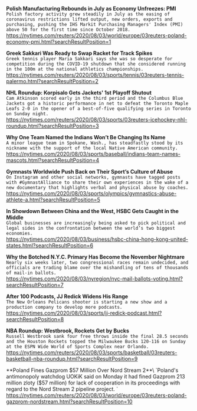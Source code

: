 **Polish Manufacturing Rebounds in July as Economy Unfreezes: PMI**\
`Polish factory activity grew steadily in July as the easing of coronavirus restrictions lifted output, new orders, exports and purchasing, pushing the IHS Markit Purchasing Managers' Index (PMI) above 50 for the first time since October 2018.`\
https://nytimes.com/reuters/2020/08/03/world/europe/03reuters-poland-economy-pmi.html?searchResultPosition=1

**Greek Sakkari Was Ready to Swap Racket for Track Spikes**\
`Greek tennis player Maria Sakkari says she was so desperate for competition during the COVID-19 shutdown that she considered running in the 100m at the national athletics championships.`\
https://nytimes.com/reuters/2020/08/03/sports/tennis/03reuters-tennis-palermo.html?searchResultPosition=2

**NHL Roundup: Korpisalo Gets Jackets' 1st Playoff Shutout**\
`Cam Atkinson scored early in the third period and the Columbus Blue Jackets got a historic performance in net to defeat the Toronto Maple Leafs 2-0 in the opener of a best-of-five qualifying series in Toronto on Sunday night.`\
https://nytimes.com/reuters/2020/08/03/sports/03reuters-icehockey-nhl-roundup.html?searchResultPosition=3

**Why One Team Named the Indians Won’t Be Changing Its Name**\
`A minor league team in Spokane, Wash., has steadfastly stood by its nickname with the support of the local Native American community.`\
https://nytimes.com/2020/08/03/sports/baseball/indians-team-names-mascots.html?searchResultPosition=4

**Gymnasts Worldwide Push Back on Their Sport’s Culture of Abuse**\
`On Instagram and other social networks, gymnasts have tagged posts with #GymnastAlliance to share their own experiences in the wake of a new documentary that highlights verbal and physical abuse by coaches.`\
https://nytimes.com/2020/08/03/sports/olympics/gymnastics-abuse-athlete-a.html?searchResultPosition=5

**In Showdown Between China and the West, HSBC Gets Caught in the Middle**\
`Global businesses are increasingly being asked to pick political and legal sides in the confrontation between the world’s two biggest economies.`\
https://nytimes.com/2020/08/03/business/hsbc-china-hong-kong-united-states.html?searchResultPosition=6

**Why the Botched N.Y.C. Primary Has Become the November Nightmare**\
`Nearly six weeks later, two congressional races remain undecided, and officials are trading blame over the mishandling of tens of thousands of mail-in ballots.`\
https://nytimes.com/2020/08/03/nyregion/nyc-mail-ballots-voting.html?searchResultPosition=7

**After 100 Podcasts, JJ Redick Widens His Range**\
`The New Orleans Pelicans shooter is starting a new show and a production company to develop more podcasts.`\
https://nytimes.com/2020/08/03/sports/jj-redick-podcast.html?searchResultPosition=8

**NBA Roundup: Westbrook, Rockets Get by Bucks**\
`Russell Westbrook sank four free throws inside the final 28.5 seconds and the Houston Rockets topped the Milwaukee Bucks 120-116 on Sunday at the ESPN Wide World of Sports Complex near Orlando.`\
https://nytimes.com/reuters/2020/08/03/sports/basketball/03reuters-basketball-nba-roundup.html?searchResultPosition=9

**Poland Fines Gazprom $57 Million Over Nord Stream 2**\
`Poland's antimonopoly watchdog UOKiK said on Monday it had fined Gazprom 213 million zloty ($57 million) for lack of cooperation in its proceedings with regard to the Nord Stream 2 pipeline project.  `\
https://nytimes.com/reuters/2020/08/03/world/europe/03reuters-poland-gazprom-nordstream.html?searchResultPosition=10

